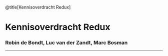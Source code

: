 @title[Kennisoverdracht Redux]

#            Kennisoverdracht Redux

### Robin de Bondt, Luc van der Zandt, Marc Bosman

--------------------------------------------------

